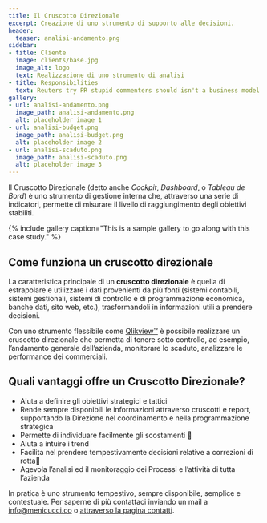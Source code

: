 ```yaml
---
title: Il Cruscotto Direzionale
excerpt: Creazione di uno strumento di supporto alle decisioni.
header:
  teaser: analisi-andamento.png
sidebar:
- title: Cliente
  image: clients/base.jpg
  image_alt: logo
  text: Realizzazione di uno strumento di analisi
- title: Responsibilities
  text: Reuters try PR stupid commenters should isn't a business model
gallery:
- url: analisi-andamento.png
  image_path: analisi-andamento.png
  alt: placeholder image 1
- url: analisi-budget.png
  image_path: analisi-budget.png
  alt: placeholder image 2
- url: analisi-scaduto.png
  image_path: analisi-scaduto.png
  alt: placeholder image 3
---
```


Il Cruscotto Direzionale (detto anche *Cockpit*, *Dashboard*, o *Tableau de Bord*) è uno strumento di gestione interna che, attraverso una serie di indicatori, permette di misurare il livello di raggiungimento degli obiettivi stabiliti.

{% include gallery caption="This is a sample gallery to go along with this case study." %}

## Come funziona un cruscotto direzionale

La caratteristica principale di un **cruscotto direzionale** è quella di estrapolare e utilizzare i dati provenienti da più fonti (sistemi contabili, sistemi gestionali, sistemi di controllo e di programmazione economica, banche dati, sito web, etc.), trasformandoli in informazioni utili a prendere decisioni.

Con uno strumento flessibile come [Qlikview™](https://www.qlik.com) è possibile realizzare un cruscotto direzionale che permetta di tenere sotto controllo, ad esempio, l’andamento generale dell’azienda, monitorare lo scaduto, analizzare le performance dei commerciali.

## Quali vantaggi offre un Cruscotto Direzionale?
- Aiuta a definire gli obiettivi strategici e tattici
- Rende sempre disponibili le informazioni attraverso cruscotti e report, supportando la Direzione nel coordinamento e nella programmazione strategica
- Permette di individuare facilmente gli scostamenti 
- Aiuta a intuire i trend
- Facilita nel prendere tempestivamente decisioni relative a correzioni di rotta
- Agevola l’analisi ed il monitoraggio dei Processi e l’attività di tutta l’azienda

In pratica è uno strumento tempestivo, sempre disponibile, semplice e contestuale.
Per saperne di più contattaci inviando un mail a [info@menicucci.co](mailto:info@menicucci.co) o    [attraverso la pagina contatti](/contatti/).
